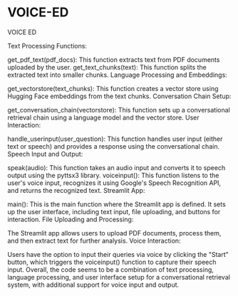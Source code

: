 # VOICE-ED
VOICE ED

Text Processing Functions:

get_pdf_text(pdf_docs): This function extracts text from PDF documents uploaded by the user.
get_text_chunks(text): This function splits the extracted text into smaller chunks.
Language Processing and Embeddings:

get_vectorstore(text_chunks): This function creates a vector store using Hugging Face embeddings from the text chunks.
Conversation Chain Setup:

get_conversation_chain(vectorstore): This function sets up a conversational retrieval chain using a language model and the vector store.
User Interaction:

handle_userinput(user_question): This function handles user input (either text or speech) and provides a response using the conversational chain.
Speech Input and Output:

speak(audio): This function takes an audio input and converts it to speech output using the pyttsx3 library.
voiceinput(): This function listens to the user's voice input, recognizes it using Google's Speech Recognition API, and returns the recognized text.
Streamlit App:

main(): This is the main function where the Streamlit app is defined. It sets up the user interface, including text input, file uploading, and buttons for interaction.
File Uploading and Processing:

The Streamlit app allows users to upload PDF documents, process them, and then extract text for further analysis.
Voice Interaction:

Users have the option to input their queries via voice by clicking the "Start" button, which triggers the voiceinput() function to capture their speech input.
Overall, the code seems to be a combination of text processing, language processing, and user interface setup for a conversational retrieval system, with additional support for voice input and output.
